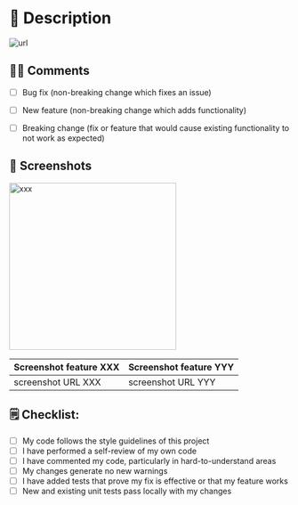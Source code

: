# 🚀 Description

![url](https://media.giphy.com/media/dvrgzrlykr0jpTSSEs/giphy.gif)
<!--- Describe your change here, what it brings to the project -->
<!--- If the change solves an issue, describe it here -->


## 👩‍🔬 Comments

<!--- Please delete options that are not relevant, or add any other comment about this PR.-->

- [ ] Bug fix (non-breaking change which fixes an issue)
- [ ] New feature (non-breaking change which adds functionality)
- [ ] Breaking change (fix or feature that would cause existing functionality to not work as expected)


## 🎨 Screenshots

<!--- Use the following link template for screenshots to be resized -->
<img width="300" alt="xxx" src="$link">

<!--- You can also use a table -->
| Screenshot feature XXX | Screenshot feature YYY |
|------|------|
| screenshot URL XXX | screenshot URL YYY |


## 🗒 Checklist:

- [ ] My code follows the style guidelines of this project
- [ ] I have performed a self-review of my own code
- [ ] I have commented my code, particularly in hard-to-understand areas
- [ ] My changes generate no new warnings
- [ ] I have added tests that prove my fix is effective or that my feature works
- [ ] New and existing unit tests pass locally with my changes
